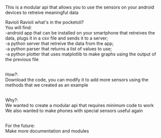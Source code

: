 This is a modular api that allows you to use the sensors on your android devices to retreive meaningful data

Ravioli Ravioli what's in the pocketoli?<br />
You will find:<br />
-android app that can be installed on your smartphone that retreives the data, plugs it in a csv file and sends it to a server;<br />
-a python server that retreive the data from the app;<br />
-a python parser that returns a list of values to use;<br />
-a python plotter that uses matplotlib to make graphs using the output of the previous file<br /><br />

How?:<br />
Download the code, you can modify it to add more sensors using the methods that we created as an example<br /><br />

Why?:<br />
We wanted to create a modular api that requires minimum code to work<br />
We also wanted to make phones with special sensors useful again<br /><br />

For the future:<br />
Make more documentation and modules<br />
